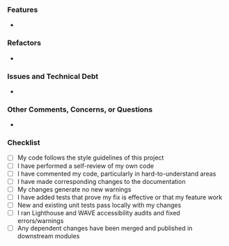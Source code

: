 ### Features
-

### Refactors
-

### Issues and Technical Debt
-

### Other Comments, Concerns, or Questions
- 

### Checklist
- [ ] My code follows the style guidelines of this project
- [ ] I have performed a self-review of my own code
- [ ] I have commented my code, particularly in hard-to-understand areas
- [ ] I have made corresponding changes to the documentation
- [ ] My changes generate no new warnings
- [ ] I have added tests that prove my fix is effective or that my feature work
- [ ] New and existing unit tests pass locally with my changes
- [ ] I ran Lighthouse and WAVE accessibility audits and fixed errors/warnings
- [ ] Any dependent changes have been merged and published in downstream modules
